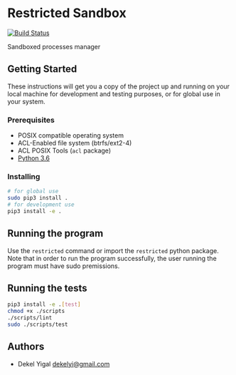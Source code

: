 # Restricted Sandbox
[![Build Status](https://img.shields.io/travis/CyberAmiAsaf/DekelYigal-RestricedSandbox/master.svg?style=for-the-badge)](https://travis-ci.org/CyberAmiAsaf/DekelYigal-RestricedSandbox)

Sandboxed processes manager

## Getting Started

These instructions will get you a copy of the project up and running on your local machine for development and testing purposes, or for global use in your system.

### Prerequisites

* POSIX compatible operating system
* ACL-Enabled file system (btrfs/ext2-4)
* ACL POSIX Tools (`acl` package)
* [Python 3.6](https://www.python.org/downloads/)

### Installing

```sh
# for global use
sudo pip3 install .
# for development use
pip3 install -e .
```

## Running the program

Use the `restricted` command or import the `restricted` python package.
Note that in order to run the program successfully, the user running the program must have sudo premissions.

## Running the tests

```sh
pip3 install -e .[test]
chmod +x ./scripts
./scripts/lint
sudo ./scripts/test
```

## Authors

* Dekel Yigal <dekelyi@gmail.com>
